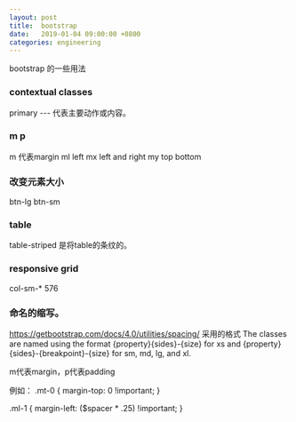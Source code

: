 ```yaml
---
layout: post
title:  bootstrap
date:   2019-01-04 09:00:00 +0800
categories: engineering
---
```

bootstrap 的一些用法
### contextual classes
primary --- 代表主要动作或内容。

### m p
m 代表margin
ml left
mx left and right  my top bottom

### 改变元素大小
btn-lg btn-sm

### table
table-striped 是将table的条纹的。

### responsive grid
col-sm-* 576

### 命名的缩写。
https://getbootstrap.com/docs/4.0/utilities/spacing/
采用的格式 The classes are named using the format {property}{sides}-{size} for xs and {property}{sides}-{breakpoint}-{size} for sm, md, lg, and xl.

m代表margin，p代表padding

例如：
.mt-0 {
  margin-top: 0 !important;
}

.ml-1 {
  margin-left: ($spacer * .25) !important;
}
